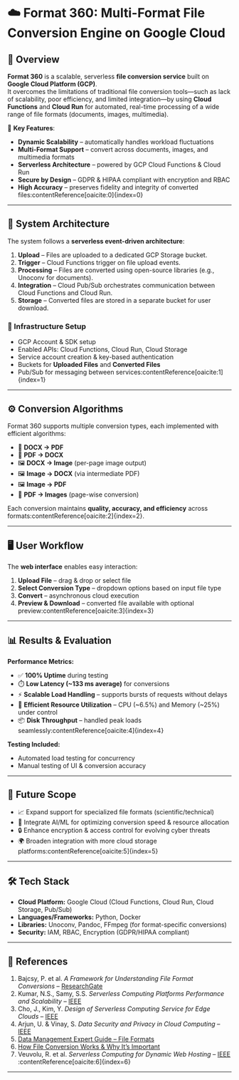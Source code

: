 # ☁️ Format 360: Multi-Format File Conversion Engine on Google Cloud

## 📌 Overview  
**Format 360** is a scalable, serverless **file conversion service** built on **Google Cloud Platform (GCP)**.  
It overcomes the limitations of traditional file conversion tools—such as lack of scalability, poor efficiency, and limited integration—by using **Cloud Functions** and **Cloud Run** for automated, real-time processing of a wide range of file formats (documents, images, multimedia).  

🚀 **Key Features**:
- **Dynamic Scalability** – automatically handles workload fluctuations  
- **Multi-Format Support** – convert across documents, images, and multimedia formats  
- **Serverless Architecture** – powered by GCP Cloud Functions & Cloud Run  
- **Secure by Design** – GDPR & HIPAA compliant with encryption and RBAC  
- **High Accuracy** – preserves fidelity and integrity of converted files:contentReference[oaicite:0]{index=0}

---

## 📂 System Architecture  
The system follows a **serverless event-driven architecture**:

1. **Upload** – Files are uploaded to a dedicated GCP Storage bucket.  
2. **Trigger** – Cloud Functions trigger on file upload events.  
3. **Processing** – Files are converted using open-source libraries (e.g., Unoconv for documents).  
4. **Integration** – Cloud Pub/Sub orchestrates communication between Cloud Functions and Cloud Run.  
5. **Storage** – Converted files are stored in a separate bucket for user download.  

### 🔑 Infrastructure Setup
- GCP Account & SDK setup  
- Enabled APIs: Cloud Functions, Cloud Run, Cloud Storage  
- Service account creation & key-based authentication  
- Buckets for **Uploaded Files** and **Converted Files**  
- Pub/Sub for messaging between services:contentReference[oaicite:1]{index=1}

---

## ⚙️ Conversion Algorithms  
Format 360 supports multiple conversion types, each implemented with efficient algorithms:

- 📄 **DOCX → PDF**  
- 📑 **PDF → DOCX**  
- 🖼️ **DOCX → Image** (per-page image output)  
- 🖼️ **Image → DOCX** (via intermediate PDF)  
- 🖼️ **Image → PDF**  
- 📑 **PDF → Images** (page-wise conversion)  

Each conversion maintains **quality, accuracy, and efficiency** across formats:contentReference[oaicite:2]{index=2}.

---

## 🖥️ User Workflow  
The **web interface** enables easy interaction:

1. **Upload File** – drag & drop or select file  
2. **Select Conversion Type** – dropdown options based on input file type  
3. **Convert** – asynchronous cloud execution  
4. **Preview & Download** – converted file available with optional preview:contentReference[oaicite:3]{index=3}

---

## 📊 Results & Evaluation  
**Performance Metrics:**
- ✅ **100% Uptime** during testing  
- ⏱️ **Low Latency (~133 ms average)** for conversions  
- ⚡ **Scalable Load Handling** – supports bursts of requests without delays  
- 🧠 **Efficient Resource Utilization** – CPU (~6.5%) and Memory (~25%) under control  
- 📦 **Disk Throughput** – handled peak loads seamlessly:contentReference[oaicite:4]{index=4}

**Testing Included:**
- Automated load testing for concurrency  
- Manual testing of UI & conversion accuracy  

---

## 🔮 Future Scope  
- 📈 Expand support for specialized file formats (scientific/technical)  
- 🤖 Integrate AI/ML for optimizing conversion speed & resource allocation  
- 🔒 Enhance encryption & access control for evolving cyber threats  
- 🌍 Broaden integration with more cloud storage platforms:contentReference[oaicite:5]{index=5}

---

## 🛠️ Tech Stack  
- **Cloud Platform:** Google Cloud (Cloud Functions, Cloud Run, Cloud Storage, Pub/Sub)  
- **Languages/Frameworks:** Python, Docker  
- **Libraries:** Unoconv, Pandoc, FFmpeg (for format-specific conversions)  
- **Security:** IAM, RBAC, Encryption (GDPR/HIPAA compliant)  

---

## 📖 References  
1. Bajcsy, P. et al. *A Framework for Understanding File Format Conversions* – [ResearchGate](https://www.researchgate.net/publication/266652667_A_framework_for_understanding_file_format_conversions)  
2. Kumar, N.S., Samy, S.S. *Serverless Computing Platforms Performance and Scalability* – [IEEE](https://ieeexplore.ieee.org/document/10072137)  
3. Cho, J., Kim, Y. *Design of Serverless Computing Service for Edge Clouds* – [IEEE](https://ieeexplore.ieee.org/document/9621162)  
4. Arjun, U. & Vinay, S. *Data Security and Privacy in Cloud Computing* – [IEEE](https://ieeexplore.ieee.org/document/7567341)  
5. [Data Management Expert Guide – File Formats](https://dmeg.cessda.eu/Data-Management-Expert-Guide/3.-Process/File-formats-and-data-conversion)  
6. [How File Conversion Works & Why It’s Important](https://sizle.io/how-file-conversion-works-and-why-its-important/)  
7. Veuvolu, R. et al. *Serverless Computing for Dynamic Web Hosting* – [IEEE](https://ieeexplore.ieee.org/document/10128286) :contentReference[oaicite:6]{index=6}

---
